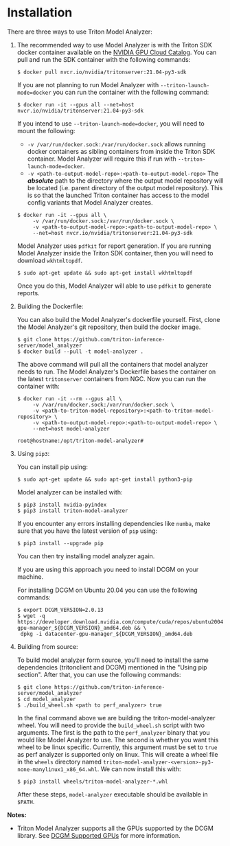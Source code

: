 <!--
Copyright (c) 2020, NVIDIA CORPORATION. All rights reserved.

Licensed under the Apache License, Version 2.0 (the "License");
you may not use this file except in compliance with the License.
You may obtain a copy of the License at

    http://www.apache.org/licenses/LICENSE-2.0

Unless required by applicable law or agreed to in writing, software
distributed under the License is distributed on an "AS IS" BASIS,
WITHOUT WARRANTIES OR CONDITIONS OF ANY KIND, either express or implied.
See the License for the specific language governing permissions and
limitations under the License.
-->

# Installation

There are three ways to use Triton Model Analyzer:

1. The recommended way to use Model Analyzer is with the Triton SDK docker
   container available on the [NVIDIA GPU Cloud
   Catalog](https://ngc.nvidia.com/catalog/containers/nvidia:tritonserver). You
   can pull and run the SDK container with the following commands:

   ```
   $ docker pull nvcr.io/nvidia/tritonserver:21.04-py3-sdk
   ```

   If you are not planning to run Model Analyzer with
   `--triton-launch-mode=docker` you can run the container with the following
   command:

   ```
   $ docker run -it --gpus all --net=host nvcr.io/nvidia/tritonserver:21.04-py3-sdk
   ```

   If you intend to use `--triton-launch-mode=docker`, you will need to mount
   the following: 
      * `-v /var/run/docker.sock:/var/run/docker.sock` allows running docker
        containers as sibling containers from inside the Triton SDK container.
        Model Analyzer will require this if run  with
        `--triton-launch-mode=docker`.
      * `-v <path-to-output-model-repo>:<path-to-output-model-repo>` The
        ***absolute*** path to the directory where the output model repository
        will be located (i.e. parent directory of the output model repository).
        This is so that the launched Triton container has access to the model
        config variants that Model Analyzer creates.

   ```
   $ docker run -it --gpus all \
        -v /var/run/docker.sock:/var/run/docker.sock \
        -v <path-to-output-model-repo>:<path-to-output-model-repo> \
        --net=host nvcr.io/nvidia/tritonserver:21.04-py3-sdk
   ```

   Model Analyzer uses `pdfkit` for report generation. If you are running Model
   Analyzer inside the Triton SDK container, then you will need to download
   `wkhtmltopdf`.

   ```
   $ sudo apt-get update && sudo apt-get install wkhtmltopdf
   ```

   Once you do this, Model Analyzer will able to use `pdfkit` to generate
   reports.

2. Building the Dockerfile:

   You can also build the Model Analyzer's dockerfile yourself. First, clone the
   Model Analyzer's git repository, then build the docker image.

   ```
   $ git clone https://github.com/triton-inference-server/model_analyzer
   $ docker build --pull -t model-analyzer .
   ```

   The above command will pull all the containers that model analyzer needs to
   run. The Model Analyzer's Dockerfile bases the container on the latest
   `tritonserver` containers from NGC. Now you can run the container with:

   ```
   $ docker run -it --rm --gpus all \
        -v /var/run/docker.sock:/var/run/docker.sock \
        -v <path-to-triton-model-repository>:<path-to-triton-model-repository> \
        -v <path-to-output-model-repo>:<path-to-output-model-repo> \
        --net=host model-analyzer

   root@hostname:/opt/triton-model-analyzer# 
   ```

3. Using `pip3`:

   You can install pip using:
   ```
   $ sudo apt-get update && sudo apt-get install python3-pip
   ```

   Model analyzer can be installed with: 
   ```
   $ pip3 install nvidia-pyindex
   $ pip3 install triton-model-analyzer
   ```

   If you encounter any errors installing dependencies like `numba`, make sure
   that you have the latest version of `pip` using:

   ```
   $ pip3 install --upgrade pip
   ```

   You can then try installing model analyzer again.

   If you are using this approach you need to install DCGM on your machine.

   For installing DCGM on Ubuntu 20.04 you can use the following commands:
   ```
   $ export DCGM_VERSION=2.0.13
   $ wget -q https://developer.download.nvidia.com/compute/cuda/repos/ubuntu2004/x86_64/datacenter-gpu-manager_${DCGM_VERSION}_amd64.deb && \
    dpkg -i datacenter-gpu-manager_${DCGM_VERSION}_amd64.deb
   ```

4. Building from source:

   To build model analyzer form source, you'll need to install the same
   dependencies (tritonclient and DCGM) mentioned in the "Using pip section".
   After that, you can use the following commands:

   ```
   $ git clone https://github.com/triton-inference-server/model_analyzer
   $ cd model_analyzer
   $ ./build_wheel.sh <path to perf_analyzer> true
   ```

   In the final command above we are building the triton-model-analyzer wheel.
   You will need to provide the `build_wheel.sh` script with two arguments. The
   first is the path to the `perf_analyzer` binary that you would like Model
   Analyzer to use. The second is whether you want this wheel to be linux
   specific. Currently, this argument must be set to `true` as perf analyzer is
   supported only on linux. This will create a wheel file in the `wheels`
   directory named
   `triton-model-analyzer-<version>-py3-none-manylinux1_x86_64.whl`. We can now
   install this with:

   ```
   $ pip3 install wheels/triton-model-analyzer-*.whl
   ```

   After these steps, `model-analyzer` executable should be available in
   `$PATH`.

**Notes:**
* Triton Model Analyzer supports all the GPUs supported by the DCGM library. See
  [DCGM Supported
  GPUs](https://docs.nvidia.com/datacenter/dcgm/latest/dcgm-user-guide/getting-started.html#supported-platforms)
  for more information.


